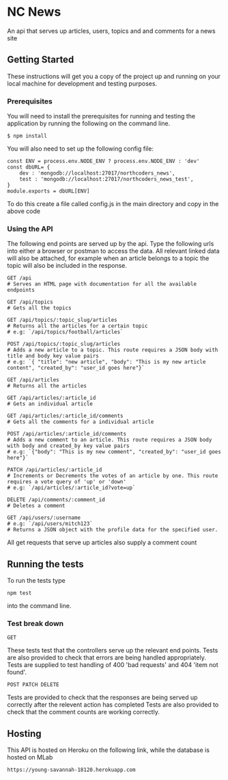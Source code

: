# NC News

An api that serves up articles, users, topics and and comments for a news site

## Getting Started

These instructions will get you a copy of the project up and running on your local machine for development and testing purposes.

### Prerequisites

You will need to install the prerequisites for running and testing the application by running the following on the command line.

```
$ npm install
```

You will also need to set up the following config file:

```
const ENV = process.env.NODE_ENV ? process.env.NODE_ENV : 'dev'
const dbURL= {
    dev : 'mongodb://localhost:27017/northcoders_news',
    test : 'mongodb://localhost:27017/northcoders_news_test',
}
module.exports = dbURL[ENV]
```

To do this create a file called config.js in the main directory and copy in the above code

### Using the API

The following end points are served up by the api. Type the following urls into either a browser or postman to access the data.
All relevant linked data will also be attached, for example when an article belongs to a topic the topic will also be included in the response.

```http
GET /api
# Serves an HTML page with documentation for all the available endpoints
```

```http
GET /api/topics
# Gets all the topics
```

```http
GET /api/topics/:topic_slug/articles
# Returns all the articles for a certain topic
# e.g: `/api/topics/football/articles`
```

```http
POST /api/topics/:topic_slug/articles
# Adds a new article to a topic. This route requires a JSON body with title and body key value pairs
# e.g: `{ "title": "new article", "body": "This is my new article content", "created_by": "user_id goes here"}`
```

```http
GET /api/articles
# Returns all the articles
```

```http
GET /api/articles/:article_id
# Gets an individual article
```

```http
GET /api/articles/:article_id/comments
# Gets all the comments for a individual article
```

```http
POST /api/articles/:article_id/comments
# Adds a new comment to an article. This route requires a JSON body with body and created_by key value pairs
# e.g: `{"body": "This is my new comment", "created_by": "user_id goes here"}`
```

```http
PATCH /api/articles/:article_id
# Increments or Decrements the votes of an article by one. This route requires a vote query of 'up' or 'down'
# e.g: `/api/articles/:article_id?vote=up`
```

```http
DELETE /api/comments/:comment_id
# Deletes a comment
```

```http
GET /api/users/:username
# e.g: `/api/users/mitch123`
# Returns a JSON object with the profile data for the specified user.
```

All get requests that serve up articles also supply a comment count

## Running the tests

To run the tests type

```
npm test
```

into the command line.

### Test break down

```
GET
```

These tests test that the controllers serve up the relevant end points. Tests are also provided to check that errors are being handled appropriately. Tests are supplied to test handling of 400 'bad requests' and 404 'item not found'.

```
POST PATCH DELETE
```

Tests are provided to check that the responses are being served up correctly after the relevent action has completed
Tests are also provided to check that the comment counts are working correctly.

## Hosting

This API is hosted on Heroku on the following link, while the database is hosted on MLab

```
https://young-savannah-18120.herokuapp.com
```
